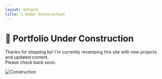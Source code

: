 ```yaml
---
layout: default
title: 🚧 Under Construction
---
```


# 🚧 Portfolio Under Construction

Thanks for stopping by! I'm currently revamping this site with new projects and updated content.  
Please check back soon.

![Construction](https://media.giphy.com/media/l0Exk8EUzSLsrErEQ/giphy.gif)
